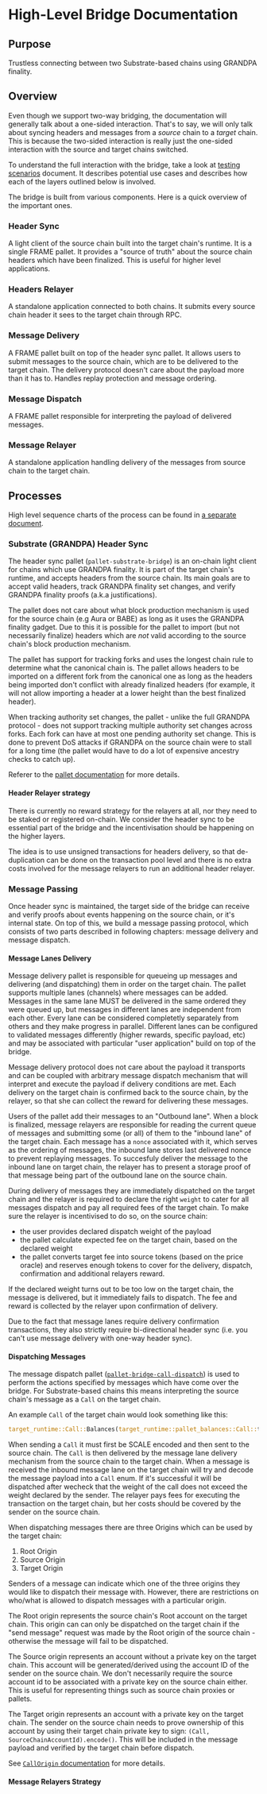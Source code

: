 # High-Level Bridge Documentation

## Purpose

Trustless connecting between two Substrate-based chains using GRANDPA finality.

## Overview

Even though we support two-way bridging, the documentation will generally talk about a one-sided
interaction. That's to say, we will only talk about syncing headers and messages from a _source_
chain to a _target_ chain. This is because the two-sided interaction is really just the one-sided
interaction with the source and target chains switched.

To understand the full interaction with the bridge, take a look at [testing
scenarios](./testing-scenarios.md) document. It describes potential use cases and describes how
each of the layers outlined below is involved.

The bridge is built from various components. Here is a quick overview of the important ones.

### Header Sync

A light client of the source chain built into the target chain's runtime. It is a single FRAME
pallet. It provides a "source of truth" about the source chain headers which have been finalized.
This is useful for higher level applications.

### Headers Relayer

A standalone application connected to both chains. It submits every source chain header it sees to
the target chain through RPC.

### Message Delivery

A FRAME pallet built on top of the header sync pallet. It allows users to submit messages to the
source chain, which are to be delivered to the target chain. The delivery protocol doesn't care
about the payload more than it has to. Handles replay protection and message ordering.

### Message Dispatch

A FRAME pallet responsible for interpreting the payload of delivered messages.

### Message Relayer

A standalone application handling delivery of the messages from source chain to the target chain.

## Processes

High level sequence charts of the process can be found in [a separate document](./high-level.html).

### Substrate (GRANDPA) Header Sync

The header sync pallet (`pallet-substrate-bridge`) is an on-chain light client for chains which use
GRANDPA finality. It is part of the target chain's runtime, and accepts headers from the source
chain. Its main goals are to accept valid headers, track GRANDPA finality set changes, and verify
GRANDPA finality proofs (a.k.a justifications).

The pallet does not care about what block production mechanism is used for the source chain
(e.g Aura or BABE) as long as it uses the GRANDPA finality gadget. Due to this it is possible for
the pallet to import (but not necessarily finalize) headers which are _not_ valid according to the
source chain's block production mechanism.

The pallet has support for tracking forks and uses the longest chain rule to determine what the
canonical chain is. The pallet allows headers to be imported on a different fork from the canonical
one as long as the headers being imported don't conflict with already finalized headers (for
example, it will not allow importing a header at a lower height than the best finalized header).

When tracking authority set changes, the pallet - unlike the full GRANDPA protocol - does not
support tracking multiple authority set changes across forks. Each fork can have at most one pending
authority set change. This is done to prevent DoS attacks if GRANDPA on the source chain were to
stall for a long time (the pallet would have to do a lot of expensive ancestry checks to catch up).

Referer to the [pallet documentation](../modules/substrate/src/lib.rs) for more details.

#### Header Relayer strategy

There is currently no reward strategy for the relayers at all, nor they need to be staked or
registered on-chain.
We consider the header sync to be essential part of the bridge and the incentivisation should be
happening on the higher layers.

The idea is to use unsigned transactions for headers delivery, so that de-duplication can be done
on the transaction pool level and there is no extra costs involved for the message relayers
to run an additional header relayer.

### Message Passing

Once header sync is maintained, the target side of the bridge can receive and verify proofs about
events happening on the source chain, or it's internal state. On top of this, we build a
message passing protocol, which consists of two parts described in following chapters:
message delivery and message dispatch.

#### Message Lanes Delivery

Message delivery pallet is responsible for queueing up messages and delivering (and dispatching)
them in order on the target chain. The pallet supports multiple lanes (channels) where messages can
be added. Messages in the same lane MUST be delivered in the same ordered they were queued up,
but messages in different lanes are independent from each other. Every lane can be
considered completetly separately from others and they make progress in parallel. Different lanes
can be configured to validated messages differently (higher rewards, specific payload, etc) and may
be associated with particular "user application" build on top of the bridge.

Message delivery protocol does not care about the payload it transports and can be coupled
with arbitrary message dispatch mechanism that will interpret and execute the payload if delivery
conditions are met. Each delivery on the target chain is confirmed back to the source chain, by the
relayer, so that she can collect the reward for delivering these messages.

Users of the pallet add their messages to an "Outbound lane". When a block is finalized, message
relayers are responsible for reading the current queue of messages and submitting some (or all) of
them to the "inbound lane" of the target chain. Each message has a `nonce` associated with it, which
serves as the ordering of messages, the inbound lane stores last delivered nonce to prevent
replaying messages. To succesfuly deliver the message to the inbound lane on target chain, the
relayer has to present a storage proof of that message being part of the outbound lane on the
source chain.

During delivery of messages they are immediately dispatched on the target chain and the relayer is
required to declare the right `weight` to cater for all messages dispatch and pay all required fees
of the target chain. To make sure the relayer is incentivised to do so, on the source chain:
- the user provides declared dispatch weight of the payload
- the pallet calculate expected fee on the target chain, based on the declared weight
- the pallet converts target fee into source tokens (based on the price oracle) and reserves
  enough tokens to cover for the delivery, dispatch, confirmation and additional relayers reward.

If the declared weight turns out to be too low on the target chain, the message is delivered, but
it immediately fails to dispatch. The fee and reward is collected by the relayer upon confirmation
of delivery.

Due to the fact that message lanes require delivery confirmation transactions, they also strictly
require bi-directional header sync (i.e. you can't use message delivery with one-way header sync).


#### Dispatching Messages

The message dispatch pallet ([`pallet-bridge-call-dispatch`](../modules/call-dispatch/src/lib.rs))
is used to perform the actions specified by messages which have come over the bridge.
For Substrate-based chains this means interpreting the source chain's message as a `Call` on
the target chain.

An example `Call` of the target chain would look something like this:

```rust
target_runtime::Call::Balances(target_runtime::pallet_balances::Call::transfer(recipient, amount))
```

When sending a `Call` it must first be SCALE encoded and then sent to the source chain. The `Call`
is then delivered by the message lane delivery mechanism from the source chain to the target chain.
When a message is received the inbound message lane on the target chain will try and decode the
message payload into a `Call` enum. If it's successful it will be dispatched after wecheck that the
weight of the call does not exceed the weight declared by the sender. The relayer pays fees for
executing the transaction on the target chain, but her costs should be covered by the sender on the
source chain.

When dispatching messages there are three Origins which can be used by the target chain:
1. Root Origin
2. Source Origin
3. Target Origin

Senders of a message can indicate which one of the three origins they would like to dispatch their
message with. However, there are restrictions on who/what is allowed to dispatch messages with a
particular origin.

The Root origin represents the source chain's Root account on the target chain. This origin can can
only be dispatched on the target chain if the "send message" request was made by the Root origin of
the source chain - otherwise the message will fail to be dispatched.

The Source origin represents an account without a private key on the target chain. This account will
be generated/derived using the account ID of the sender on the source chain. We don't necessarily
require the source account id to be associated with a private key on the source chain either. This
is useful for representing things such as source chain proxies or pallets.

The Target origin represents an account with a private key on the target chain. The sender on the
source chain needs to prove ownership of this account by using their target chain private key to
sign: `(Call, SourceChainAccountId).encode()`. This will be included in the message payload and
verified by the target chain before dispatch.

See [`CallOrigin` documentation](../modules/call-dispatch/src/lib.rs) for more details.

#### Message Relayers Strategy
